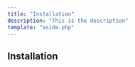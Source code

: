 ```yaml
---
title: "Installation"
description: "This is the description"
template: "aside.php"
---
```


## Installation
